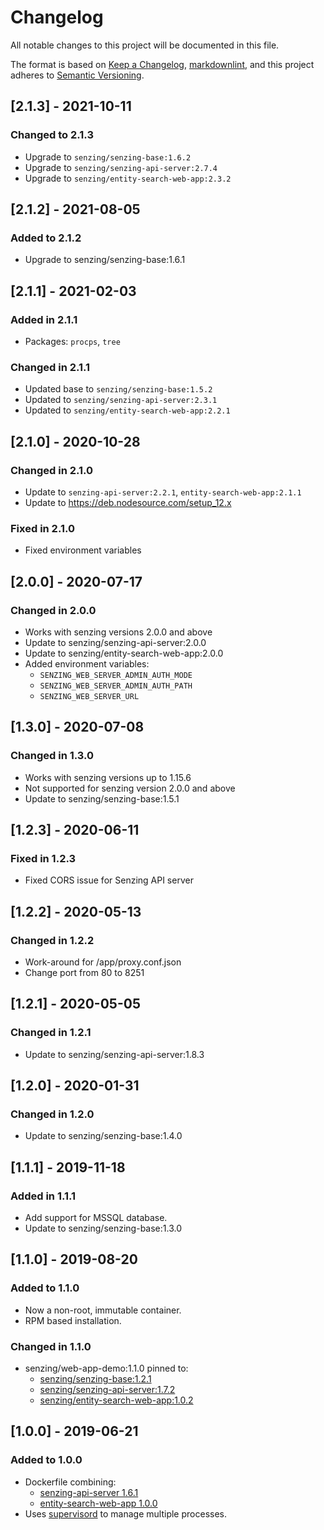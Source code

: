 # Changelog

All notable changes to this project will be documented in this file.

The format is based on [Keep a Changelog](https://keepachangelog.com/en/1.0.0/),
[markdownlint](https://dlaa.me/markdownlint/),
and this project adheres to [Semantic Versioning](https://semver.org/spec/v2.0.0.html).

## [2.1.3] - 2021-10-11

### Changed to 2.1.3

- Upgrade to `senzing/senzing-base:1.6.2`
- Upgrade to `senzing/senzing-api-server:2.7.4`
- Upgrade to `senzing/entity-search-web-app:2.3.2`

## [2.1.2] - 2021-08-05

### Added to 2.1.2

- Upgrade to senzing/senzing-base:1.6.1

## [2.1.1] - 2021-02-03

### Added in 2.1.1

- Packages: `procps`, `tree`

### Changed in 2.1.1

- Updated base to `senzing/senzing-base:1.5.2`
- Updated to `senzing/senzing-api-server:2.3.1`
- Updated to `senzing/entity-search-web-app:2.2.1`

## [2.1.0] - 2020-10-28

### Changed in 2.1.0

- Update to `senzing-api-server:2.2.1`, `entity-search-web-app:2.1.1`
- Update to https://deb.nodesource.com/setup_12.x

### Fixed in 2.1.0

- Fixed environment variables

## [2.0.0] - 2020-07-17

### Changed in 2.0.0

- Works with senzing versions 2.0.0 and above
- Update to senzing/senzing-api-server:2.0.0
- Update to senzing/entity-search-web-app:2.0.0
- Added environment variables:
    - `SENZING_WEB_SERVER_ADMIN_AUTH_MODE`
    - `SENZING_WEB_SERVER_ADMIN_AUTH_PATH`
    - `SENZING_WEB_SERVER_URL`

## [1.3.0] - 2020-07-08

### Changed in 1.3.0

- Works with senzing versions up to 1.15.6
- Not supported for senzing version 2.0.0 and above
- Update to senzing/senzing-base:1.5.1

## [1.2.3] - 2020-06-11

### Fixed in 1.2.3

- Fixed CORS issue for Senzing API server

## [1.2.2] - 2020-05-13

### Changed in 1.2.2

- Work-around for /app/proxy.conf.json
- Change port from 80 to 8251

## [1.2.1] - 2020-05-05

### Changed in 1.2.1

- Update to senzing/senzing-api-server:1.8.3

## [1.2.0] - 2020-01-31

### Changed in 1.2.0

- Update to senzing/senzing-base:1.4.0

## [1.1.1] - 2019-11-18

### Added in 1.1.1

- Add support for MSSQL database.
- Update to senzing/senzing-base:1.3.0

## [1.1.0] - 2019-08-20

### Added to 1.1.0

- Now a non-root, immutable container.
- RPM based installation.

### Changed in 1.1.0

- senzing/web-app-demo:1.1.0 pinned to:
  - [senzing/senzing-base:1.2.1](https://github.com/Senzing/docker-senzing-base/tree/1.2.1)
  - [senzing/senzing-api-server:1.7.2](https://github.com/Senzing/senzing-api-server/tree/1.7.2)
  - [senzing/entity-search-web-app:1.0.2](https://github.com/Senzing/entity-search-web-app/tree/1.0.2)

## [1.0.0] - 2019-06-21

### Added to 1.0.0

- Dockerfile combining:
  - [senzing-api-server 1.6.1](https://github.com/Senzing/senzing-api-server/tree/1.6.1)
  - [entity-search-web-app 1.0.0](https://github.com/Senzing/entity-search-web-app/tree/1.0.0)
- Uses [supervisord](http://supervisord.org/) to manage multiple processes.
